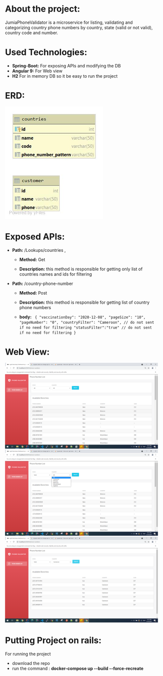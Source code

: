 # About the project:
JumiaPhoneValidator is a microservice for listing, validating and categorizing country phone numbers by country, state (valid or not valid), country 
                                                                  code and number. 
# Used Technologies: 
- **Spring-Boot:** For exposing APIs and modifying the DB 
- **Angular 9:** For Web view
- **H2** For in memory DB so it be easy to run the project 

# ERD: 
![Alt text](ERD.jpg?raw=true "ERD")

# Exposed APIs: 
- **Path:** /Lookups/countries ,

    - **Method:** Get 

    - **Description:** this method is responsible for getting only list of countries names and ids for filtering

- **Path:** /country-phone-number

     - **Method:** Post 
 
     - **Description:** this method is responsible for getting list of country phone numbers
     
     - **body:** ``` {
                         "vaccinationDay": "2020-12-08",
                         "pageSize": "10",
                         "pageNumber": "0",
                         "countryFilter": "Cameroon", // do not sent if no need for filtering
                         "statusFilter":"true" // do not sent if no need for filtering
                     }``` 


# Web View:

![Alt text](webViewScreenShoots1.png?raw=true "1")
![Alt text](webViewScreenShoots2.png?raw=true "2")
![Alt text](webViewScreenShoots3.png?raw=true "3")


# Putting Project on rails:
For running the project
- download the repo
- run the command  : **docker-compose up --build --force-recreate**

